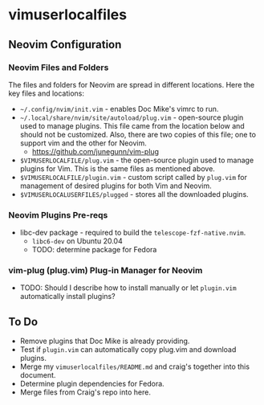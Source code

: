 # vimuserlocalfiles

## Neovim Configuration

### Neovim Files and Folders

The files and folders for Neovim are spread in different locations. Here the key
files and locations:

* `~/.config/nvim/init.vim` - enables Doc Mike's vimrc to run.
* `~/.local/share/nvim/site/autoload/plug.vim` - open-source plugin used to
  manage plugins. This file came from the location below and should not be
  customized. Also, there are two copies of this file; one to support vim and
  the other for Neovim.
    - https://github.com/junegunn/vim-plug
* `$VIMUSERLOCALFILE/plug.vim` - the open-source plugin used to manage plugins
  for Vim. This is the same files as mentioned above.
* `$VIMUSERLOCALFILE/plugin.vim` - custom script called by `plug.vim` for
  management of desired plugins for both Vim and Neovim.
* `$VIMUSERLOCALUSERFILES/plugged` - stores all the downloaded plugins.

### Neovim Plugins Pre-reqs

* libc-dev package - required to build the `telescope-fzf-native.nvim`.
    - `libc6-dev` on Ubuntu 20.04
    - TODO: determine package for Fedora

### vim-plug (plug.vim) Plug-in Manager for Neovim

* TODO: Should I describe how to install manually or let `plugin.vim` automatically
  install plugins?

## To Do
* Remove plugins that Doc Mike is already providing.
* Test if `plugin.vim` can automatically copy plug.vim and download plugins.
* Merge my `vimuserlocalfiles/README.md` and craig's together into this
  document.
* Determine plugin dependencies for Fedora.
* Merge files from Craig's repo into here.
